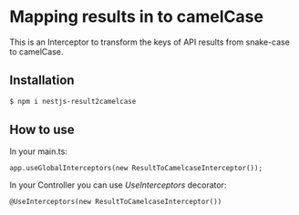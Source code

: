 # Mapping results in to camelCase

This is an Interceptor to transform the keys of API results from snake-case to camelCase.<br/>

## Installation

```bash
$ npm i nestjs-result2camelcase
```

## How to use

In your main.ts:<br>
```code
app.useGlobalInterceptors(new ResultToCamelcaseInterceptor());
```

In your Controller you can use <i>UseInterceptors</i> decorator:<br>
```code
@UseInterceptors(new ResultToCamelcaseInterceptor())
```
